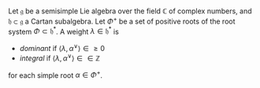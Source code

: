 Let $\mathfrak{g}$ be a semisimple Lie algebra over the field $\mathbb{C}$ of complex numbers, and $\mathfrak{h} \subset \mathfrak{g}$ a Cartan subalgebra. Let $\Phi^+$ be a set of positive roots of the root system $\Phi \subset \mathfrak{h}^*$. A weight $\lambda \in \mathfrak{h}^*$ is 

- *dominant* if $\langle \lambda, \alpha^\vee \rangle \in \geq 0$
- *integral* if $\langle \lambda, \alpha^\vee \rangle \in \in \mathbb{Z}$

for each simple root $\alpha \in \Phi^+$.
